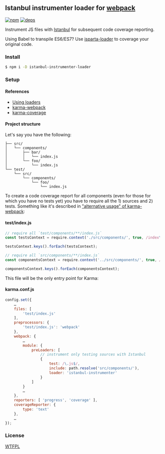 ## Istanbul instrumenter loader for [webpack](https://webpack.github.io/)

[![npm](http://img.shields.io/npm/v/istanbul-instrumenter-loader.svg?style=flat-square)](https://www.npmjs.org/package/istanbul-instrumenter-loader)
[![deps](http://img.shields.io/david/deepsweet/istanbul-instrumenter-loader.svg?style=flat-square)](https://david-dm.org/deepsweet/istanbul-instrumenter-loader#info=dependencies)

Instrument JS files with [Istanbul](https://github.com/gotwarlost/istanbul) for subsequent code coverage reporting.

Using Babel to transpile ES6/ES7? Use [isparta-loader](https://github.com/deepsweet/isparta-loader) to coverage your original code.

### Install

```sh
$ npm i -D istanbul-instrumenter-loader
```

### Setup

#### References

* [Using loaders](https://webpack.github.io/docs/using-loaders.html)
* [karma-webpack](https://github.com/webpack/karma-webpack#karma-webpack)
* [karma-coverage](https://github.com/karma-runner/karma-coverage#configuration)

#### Project structure

Let's say you have the following:

```
├── src/
│   └── components/
│       ├── bar/
│       │   └── index.js
│       └── foo/
│           └── index.js
└── test/
    └── src/
        └── components/
            └── foo/
                └── index.js
```

To create a code coverage report for all components (even for those for which you have no tests yet) you have to require all the 1) sources and 2) tests. Something like it's described in ["alternative usage" of karma-webpack](https://github.com/webpack/karma-webpack#alternative-usage):

#### test/index.js

```js
// require all `test/components/**/index.js`
const testsContext = require.context('./src/components/', true, /index\.js$/);

testsContext.keys().forEach(testsContext);

// require all `src/components/**/index.js`
const componentsContext = require.context('../src/components/', true, /index\.js$/);

componentsContext.keys().forEach(componentsContext);
```

This file will be the only entry point for Karma:

#### karma.conf.js

```js
config.set({
    …
    files: [
        'test/index.js'
    ],
    preprocessors: {
        'test/index.js': 'webpack'
    },
    webpack: {
        …
        module: {
            preLoaders: [
                // instrument only testing sources with Istanbul
                {
                    test: /\.js$/,
                    include: path.resolve('src/components/'),
                    loader: 'istanbul-instrumenter'
                }
            ]
        }
        …
    },
    reporters: [ 'progress', 'coverage' ],
    coverageReporter: {
        type: 'text'
    },
    …
});
```

### License
[WTFPL](http://www.wtfpl.net/wp-content/uploads/2012/12/wtfpl-strip.jpg)
